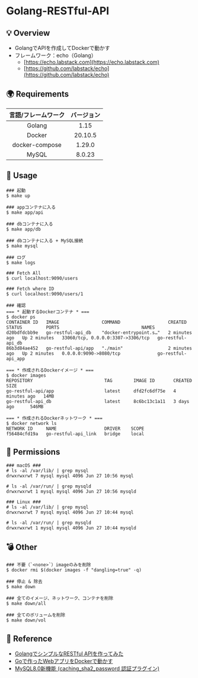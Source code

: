 # Golang-RESTful-API

## 💡 Overview
- GolangでAPIを作成してDockerで動かす
- フレームワーク：echo（Golang）
  - [https://echo.labstack.com](https://echo.labstack.com)
  - [https://github.com/labstack/echo](https://github.com/labstack/echo)

## 🌍 Requirements
| 言語/フレームワーク | バージョン |
| :---: | :---: |
| Golang | 1.15 |
| Docker | 20.10.5 |
| docker-compose | 1.29.0 |
| MySQL | 8.0.23 |

## 🚀 Usage  
```
### 起動
$ make up

### appコンテナに入る
$ make app/api

### dbコンテナに入る
$ make app/db

### dbコンテナに入る + MySQL接続
$ make mysql

### ログ
$ make logs

### Fetch All
$ curl localhost:9090/users

### Fetch where ID
$ curl localhost:9090/users/1

### 確認
=== * 起動するDockerコンテナ * ===
$ docker ps
CONTAINER ID   IMAGE                COMMAND                  CREATED         STATUS         PORTS                               NAMES
d20bdfdcbb9e   go-restful-api_db    "docker-entrypoint.s…"   2 minutes ago   Up 2 minutes   33060/tcp, 0.0.0.0:3307->3306/tcp   go-restful-api_db
86b3d84ae452   go-restful-api/app   "./main"                 2 minutes ago   Up 2 minutes   0.0.0.0:9090->8080/tcp              go-restful-api_app

=== * 作成されるDockerイメージ * ===
$ docker images
REPOSITORY                           TAG        IMAGE ID       CREATED         SIZE
go-restful-api/app                   latest     dfd2fc6df75e   4 minutes ago   14MB
go-restful-api_db                    latest     8c6bc13c1a11   3 days ago      546MB

=== * 作成されるDockerネットワーク * ===
$ docker network ls
NETWORK ID     NAME                  DRIVER    SCOPE
f56484cfd19a   go-restful-api_link   bridge    local
```

## 🚫 Permissions
```
### macOS ###
# ls -al /var/lib/ | grep mysql
drwxrwxrwt 7 mysql mysql 4096 Jun 27 10:56 mysql

# ls -al /var/run/ | grep mysqld
drwxrwxrwt 1 mysql mysql 4096 Jun 27 10:56 mysqld

### Linux ###
# ls -al /var/lib/ | grep mysql
drwxrwxrwt 7 mysql mysql 4096 Jun 27 10:44 mysql

# ls -al /var/run/ | grep mysqld
drwxrwxrwt 1 mysql mysql 4096 Jun 27 10:44 mysqld
```

## 💣 Other
```
### 不要（`<none>`）imageのみを削除
$ docker rmi $(docker images -f "dangling=true" -q)

### 停止 & 除去
$ make down

### 全てのイメージ、ネットワーク、コンテナを削除
$ make down/all

### 全てのボリュームを削除
$ make down/vol
```

## 📝 Reference
- [GolangでシンプルなRESTful APIを作ってみた](https://qiita.com/yuuulf/items/b464735dfb3486d248bf)
- [Goで作ったWebアプリをDockerで動かす](https://qiita.com/yuuulf/items/b678b00972d60c7d63dd)
- [MySQL8.0新機能 (caching_sha2_password 認証プラグイン)](https://www.s-style.co.jp/blog/2018/05/1807/)

